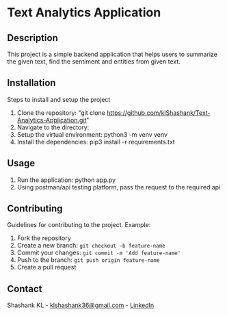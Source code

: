 # Text Analytics Application

## Description
This project is a simple backend application that helps users to summarize the given text, find the sentiment and entities from given text.

## Installation
Steps to install and setup the project
1. Clone the repository: "git clone https://github.com/klShashank/Text-Analytics-Application.git"
2. Navigate to the directory: 
3. Setup the virtual environment: python3 -m venv venv
4. Install the dependencies: pip3 install -r requirements.txt

## Usage
1. Run the application: python app.py
2. Using postman/api testing platform, pass the request to the required api

## Contributing
Guidelines for contributing to the project. Example:
1) Fork the repository
2) Create a new branch: `git checkout -b feature-name`
3) Commit your changes: `git commit -m 'Add feature-name'`
4) Push to the branch: `git push origin feature-name`
5) Create a pull request

## Contact
Shashank KL - [klshashank36@gmail.com](mailto:klshashank36@gmail.com) - [LinkedIn](https://www.linkedin.com/in/shashank-kl-a6179713b/)